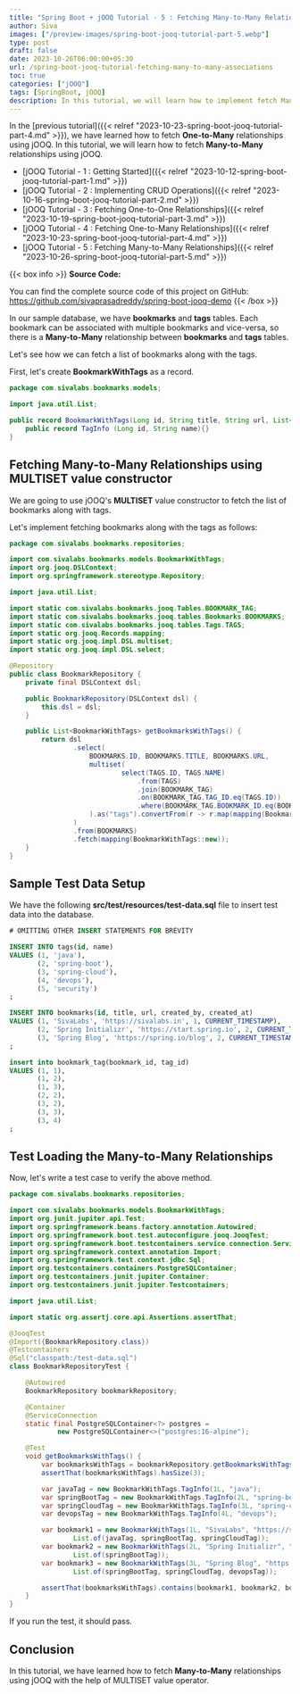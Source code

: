 ```yaml
---
title: "Spring Boot + jOOQ Tutorial - 5 : Fetching Many-to-Many Relationships"
author: Siva
images: ["/preview-images/spring-boot-jooq-tutorial-part-5.webp"]
type: post
draft: false
date: 2023-10-26T06:00:00+05:30
url: /spring-boot-jooq-tutorial-fetching-many-to-many-associations
toc: true
categories: ["jOOQ"]
tags: [SpringBoot, jOOQ]
description: In this tutorial, we will learn how to implement fetch Many-to-Many relationships using jOOQ.
---
```

In the [previous tutorial]({{< relref "2023-10-23-spring-boot-jooq-tutorial-part-4.md" >}}), 
we have learned how to fetch **One-to-Many** relationships using jOOQ.
In this tutorial, we will learn how to fetch **Many-to-Many** relationships using jOOQ.

<!--more-->


* [jOOQ Tutorial - 1 : Getting Started]({{< relref "2023-10-12-spring-boot-jooq-tutorial-part-1.md" >}})
* [jOOQ Tutorial - 2 : Implementing CRUD Operations]({{< relref "2023-10-16-spring-boot-jooq-tutorial-part-2.md" >}})
* [jOOQ Tutorial - 3 : Fetching One-to-One Relationships]({{< relref "2023-10-19-spring-boot-jooq-tutorial-part-3.md" >}})
* [jOOQ Tutorial - 4 : Fetching One-to-Many Relationships]({{< relref "2023-10-23-spring-boot-jooq-tutorial-part-4.md" >}})
* [jOOQ Tutorial - 5 : Fetching Many-to-Many Relationships]({{< relref "2023-10-26-spring-boot-jooq-tutorial-part-5.md" >}})

{{< box info >}}
**Source Code:**

You can find the complete source code of this project on GitHub:
https://github.com/sivaprasadreddy/spring-boot-jooq-demo
{{< /box >}}

In our sample database, we have **bookmarks** and **tags** tables.
Each bookmark can be associated with multiple bookmarks and vice-versa, 
so there is a **Many-to-Many** relationship between **bookmarks** and **tags** tables. 

Let's see how we can fetch a list of bookmarks along with the tags.

First, let's create **BookmarkWithTags** as a record.

```java 
package com.sivalabs.bookmarks.models;

import java.util.List;

public record BookmarkWithTags(Long id, String title, String url, List<TagInfo> tags) {
    public record TagInfo (Long id, String name){}
}
```

## Fetching Many-to-Many Relationships using MULTISET value constructor

We are going to use jOOQ's **MULTISET** value constructor to fetch the list of bookmarks along with tags.

Let's implement fetching bookmarks along with the tags as follows:

```java
package com.sivalabs.bookmarks.repositories;

import com.sivalabs.bookmarks.models.BookmarkWithTags;
import org.jooq.DSLContext;
import org.springframework.stereotype.Repository;

import java.util.List;

import static com.sivalabs.bookmarks.jooq.Tables.BOOKMARK_TAG;
import static com.sivalabs.bookmarks.jooq.tables.Bookmarks.BOOKMARKS;
import static com.sivalabs.bookmarks.jooq.tables.Tags.TAGS;
import static org.jooq.Records.mapping;
import static org.jooq.impl.DSL.multiset;
import static org.jooq.impl.DSL.select;

@Repository
public class BookmarkRepository {
    private final DSLContext dsl;

    public BookmarkRepository(DSLContext dsl) {
        this.dsl = dsl;
    }

    public List<BookmarkWithTags> getBookmarksWithTags() {
        return dsl
                .select(
                    BOOKMARKS.ID, BOOKMARKS.TITLE, BOOKMARKS.URL,
                    multiset(
                            select(TAGS.ID, TAGS.NAME)
                                .from(TAGS)
                                .join(BOOKMARK_TAG)
                                .on(BOOKMARK_TAG.TAG_ID.eq(TAGS.ID))
                                .where(BOOKMARK_TAG.BOOKMARK_ID.eq(BOOKMARKS.ID))
                    ).as("tags").convertFrom(r -> r.map(mapping(BookmarkWithTags.TagInfo::new)))
                )
                .from(BOOKMARKS)
                .fetch(mapping(BookmarkWithTags::new));
    }
}
```

## Sample Test Data Setup
We have the following **src/test/resources/test-data.sql** file to insert test data into the database.

```sql
# OMITTING OTHER INSERT STATEMENTS FOR BREVITY

INSERT INTO tags(id, name)
VALUES (1, 'java'),
       (2, 'spring-boot'),
       (3, 'spring-cloud'),
       (4, 'devops'),
       (5, 'security')
;

INSERT INTO bookmarks(id, title, url, created_by, created_at)
VALUES (1, 'SivaLabs', 'https://sivalabs.in', 1, CURRENT_TIMESTAMP),
       (2, 'Spring Initializr', 'https://start.spring.io', 2, CURRENT_TIMESTAMP),
       (3, 'Spring Blog', 'https://spring.io/blog', 2, CURRENT_TIMESTAMP)
;

insert into bookmark_tag(bookmark_id, tag_id)
VALUES (1, 1),
       (1, 2),
       (1, 3),
       (2, 2),
       (3, 2),
       (3, 3),
       (3, 4)
;
```

## Test Loading the Many-to-Many Relationships 
Now, let's write a test case to verify the above method.

```java
package com.sivalabs.bookmarks.repositories;

import com.sivalabs.bookmarks.models.BookmarkWithTags;
import org.junit.jupiter.api.Test;
import org.springframework.beans.factory.annotation.Autowired;
import org.springframework.boot.test.autoconfigure.jooq.JooqTest;
import org.springframework.boot.testcontainers.service.connection.ServiceConnection;
import org.springframework.context.annotation.Import;
import org.springframework.test.context.jdbc.Sql;
import org.testcontainers.containers.PostgreSQLContainer;
import org.testcontainers.junit.jupiter.Container;
import org.testcontainers.junit.jupiter.Testcontainers;

import java.util.List;

import static org.assertj.core.api.Assertions.assertThat;

@JooqTest
@Import({BookmarkRepository.class})
@Testcontainers
@Sql("classpath:/test-data.sql")
class BookmarkRepositoryTest {

    @Autowired
    BookmarkRepository bookmarkRepository;

    @Container
    @ServiceConnection
    static final PostgreSQLContainer<?> postgres =
            new PostgreSQLContainer<>("postgres:16-alpine");

    @Test
    void getBookmarksWithTags() {
        var bookmarksWithTags = bookmarkRepository.getBookmarksWithTags();
        assertThat(bookmarksWithTags).hasSize(3);

        var javaTag = new BookmarkWithTags.TagInfo(1L, "java");
        var springBootTag = new BookmarkWithTags.TagInfo(2L, "spring-boot");
        var springCloudTag = new BookmarkWithTags.TagInfo(3L, "spring-cloud");
        var devopsTag = new BookmarkWithTags.TagInfo(4L, "devops");

        var bookmark1 = new BookmarkWithTags(1L, "SivaLabs", "https://sivalabs.in",
                List.of(javaTag, springBootTag, springCloudTag));
        var bookmark2 = new BookmarkWithTags(2L, "Spring Initializr", "https://start.spring.io",
                List.of(springBootTag));
        var bookmark3 = new BookmarkWithTags(3L, "Spring Blog", "https://spring.io/blog",
                List.of(springBootTag, springCloudTag, devopsTag));

        assertThat(bookmarksWithTags).contains(bookmark1, bookmark2, bookmark3);
    }
}
```

If you run the test, it should pass.

## Conclusion
In this tutorial, we have learned how to fetch **Many-to-Many** relationships using jOOQ with the help of MULTISET value operator.
